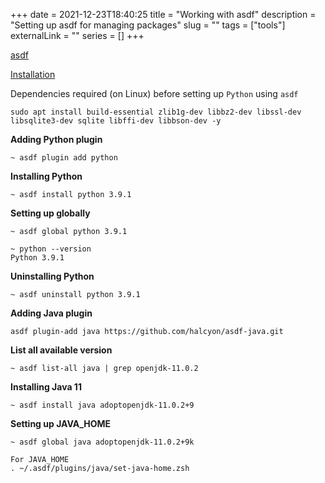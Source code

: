 +++
date = 2021-12-23T18:40:25
title = "Working with asdf"
description = "Setting up asdf for managing packages"
slug = ""
tags = ["tools"]
externalLink = ""
series = []
+++
        
[asdf](https://asdf-vm.com/)

[Installation](https://asdf-vm.com/guide/getting-started.html#_1-install-dependencies)


Dependencies required (on Linux) before setting up `Python` using `asdf`

```shell
sudo apt install build-essential zlib1g-dev libbz2-dev libssl-dev libsqlite3-dev sqlite libffi-dev libbson-dev -y
```

**Adding Python plugin**

```shell
~ asdf plugin add python
```

**Installing Python**

```
~ asdf install python 3.9.1
```

**Setting up globally**

```shell
~ asdf global python 3.9.1
```

```
~ python --version
Python 3.9.1
```

**Uninstalling Python**

```shell
~ asdf uninstall python 3.9.1
```

**Adding Java plugin**

```shell
asdf plugin-add java https://github.com/halcyon/asdf-java.git
```

**List all available version**

```shell
~ asdf list-all java | grep openjdk-11.0.2
```

**Installing Java 11**

```shell
~ asdf install java adoptopenjdk-11.0.2+9
```

**Setting up JAVA_HOME**

```
~ asdf global java adoptopenjdk-11.0.2+9k

For JAVA_HOME
. ~/.asdf/plugins/java/set-java-home.zsh
```